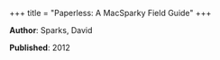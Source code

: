 +++
title = "Paperless: A MacSparky Field Guide"
+++



**Author**: Sparks, David

**Published**: 2012
